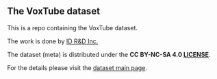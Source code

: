 ## The VoxTube dataset

This is a repo containing the VoxTube dataset.

The work is done by [ID R&D Inc.](https://www.idrnd.ai)

The dataset (meta) is distributed under the **CC BY-NC-SA 4.0 [LICENSE](https://github.com/IDRnD/VoxTube/LICENSE)**.

For the details please visit the [dataset main page](https://idrnd.github.io/VoxTube).

